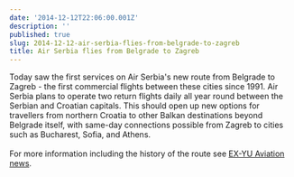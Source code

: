 ```yaml
---
date: '2014-12-12T22:06:00.001Z'
description: ''
published: true
slug: 2014-12-12-air-serbia-flies-from-belgrade-to-zagreb
title: Air Serbia flies from Belgrade to Zagreb
---
```


Today saw the first services on Air Serbia's new route from Belgrade to Zagreb - the first commercial flights between these cities since 1991. Air Serbia plans to operate two return flights daily all year round between the Serbian and Croatian capitals. This should open up new options for travellers from northern Croatia to other Balkan destinations beyond Belgrade itself, with same-day connections possible from Zagreb to cities such as Bucharest, Sofia, and Athens.<br />
<br />
For more information including the history of the route see <a href="http://exyuaviation.blogspot.ie/2014/12/historic-day-belgrade-zagreb-flights.html">EX-YU Aviation news</a>.